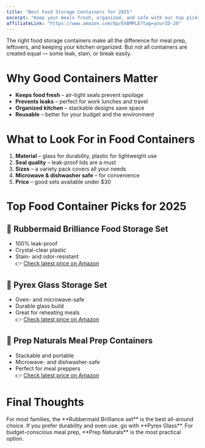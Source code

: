 ```yaml
---
title: "Best Food Storage Containers for 2025"
excerpt: "Keep your meals fresh, organized, and safe with our top picks for affordable food storage containers."
affiliateLink: "https://www.amazon.com/dp/EXAMPLE?tag=yourID-20"
---
```


The right food storage containers make all the difference for meal prep, leftovers, and keeping your kitchen organized. But not all containers are created equal — some leak, stain, or break easily.

<div class="gap-section"></div>

<h1 className="segment">Why Good Containers Matter</h1>

- **Keeps food fresh** – air-tight seals prevent spoilage  
- **Prevents leaks** – perfect for work lunches and travel  
- **Organized kitchen** – stackable designs save space  
- **Reusable** – better for your budget and the environment  

<div class="gap-section"></div>

<h1 className="segment">What to Look For in Food Containers</h1>

1. **Material** – glass for durability, plastic for lightweight use  
2. **Seal quality** – leak-proof lids are a must  
3. **Sizes** – a variety pack covers all your needs  
4. **Microwave & dishwasher safe** – for convenience  
5. **Price** – good sets available under $30  

<div class="gap-section"></div>

<h1 className="segment">Top Food Container Picks for 2025</h1>

<h2 className="second-segment">🥇 Rubbermaid Brilliance Food Storage Set</h2>

- 100% leak-proof  
- Crystal-clear plastic  
- Stain- and odor-resistant  
👉 [Check latest price on Amazon](https://www.amazon.com/dp/EXAMPLE?tag=yourID-20)

<div class="gap-section"></div>

<h2 className="second-segment">🥈 Pyrex Glass Storage Set</h2>

- Oven- and microwave-safe  
- Durable glass build  
- Great for reheating meals  
👉 [Check latest price on Amazon](https://www.amazon.com/dp/EXAMPLE?tag=yourID-20)

<div class="gap-section"></div>

<h2 className="second-segment">🥉 Prep Naturals Meal Prep Containers</h2>

- Stackable and portable  
- Microwave- and dishwasher-safe  
- Perfect for meal preppers  
👉 [Check latest price on Amazon](https://www.amazon.com/dp/EXAMPLE?tag=yourID-20)

<div class="gap-section"></div>

<h1 className="segment">Final Thoughts</h1>
For most families, the **Rubbermaid Brilliance set** is the best all-around choice. If you prefer durability and oven use, go with **Pyrex Glass**. For budget-conscious meal prep, **Prep Naturals** is the most practical option.
